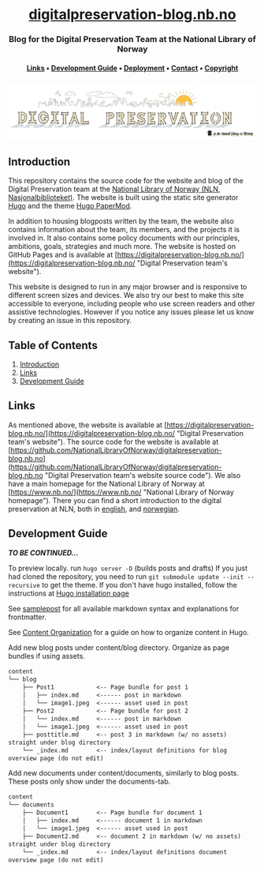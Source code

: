 
<div align="center">
  <h1>
    <a href="https://digitalpreservation-blog.nb.no/">digitalpreservation-blog.nb.no</a>
  </h1>
  <h3><b>Blog for the Digital Preservation Team at the National Library of Norway</b></h3>
  <h4>
      <a href="#links">Links</a>
      •
      <a href="#development-guide">Development Guide</a>
      •
      <a href="#deployment">Deployment</a>
      •
      <a href="#contact">Contact</a>
      •
      <a href="#copyright">Copyright</a>
  </h4>
  <h3>
    <a href="https://digitalpreservation-blog.nb.no/">
      <img src="assets/images/cover.webp" alt="Cover image for the Digital Presentation blog website">
    </a>
  </h3>
</div>

## Introduction

This repository contains the source code for the website and blog of the Digital Preservation team at the [National Library of Norway (NLN, Nasjonalbiblioteket)](https://www.nb.no/ "National Library of Norway homepage").
The website is built using the static site generator [Hugo](https://gohugo.io/ "Hugo's homepage") and the theme [Hugo PaperMod](https://adityatelange.github.io/hugo-PaperMod/ "Hugo PaperMod's homepage").

In addition to housing blogposts written by the team, the website also contains information about the team, its members, and the projects it is involved in.
It also contains some policy documents with our principles, ambitions, goals, strategies and much more.
The website is hosted on GitHub Pages and is available at [https://digitalpreservation-blog.nb.no/](https://digitalpreservation-blog.nb.no/ "Digital Preservation team's website").

This website is designed to run in any major browser and is responsive to different screen sizes and devices.
We also try our best to make this site accessible to everyone, including people who use screen readers and other assistive technologies.
However if you notice any issues please let us know by creating an issue in this repository.

## Table of Contents <!-- omit from toc -->
1. [Introduction](#introduction)
1. [Links](#links)
1. [Development Guide](#development-guide)

## Links

As mentioned above, the website is available at [https://digitalpreservation-blog.nb.no/](https://digitalpreservation-blog.nb.no/ "Digital Preservation team's website").
The source code for the website is available at [https://github.com/NationalLibraryOfNorway/digitalpreservation-blog.nb.no](https://github.com/NationalLibraryOfNorway/digitalpreservation-blog.nb.no "Digital Preservation team's website source code").
We also have a main homepage for the National Library of Norway at [https://www.nb.no/](https://www.nb.no/ "National Library of Norway homepage").
There you can find a short introduction to the digital preservation at NLN, both in [english](https://www.nb.no/en/digital-preservation/ "English article about digital preservation at NLN"), and [norwegian](https://www.nb.no/digital-bevaring/ "Norwegian article about digital preservation at NLN").

## Development Guide

***TO BE CONTINUED...***


To preview locally. run `hugo server -D` (builds posts and drafts)
If you just had cloned the repository, you need to run `git submodule update --init --recursive` to get the theme.
If you don't have hugo installed, follow the instructions at [Hugo installation page](https://gohugo.io/installation/ "Page with guides on installing Hugo on MAC, Windows, Linux, and BSD")

See [samplepost](./content/blog/samplepost.md) for all available markdown syntax and explanations for frontmatter.

See [Content Organization](https://gohugo.io/content-management/organization/ "Documentation on how to organize content in Hugo") for a guide on how to organize content in Hugo.

Add new blog posts under content/blog directory. Organize as page bundles if using assets.

```
content
└── blog
    ├── Post1            <-- Page bundle for post 1
    │   ├── index.md     <------ post in markdown
    │   └── image1.jpeg  <------ asset used in post
    ├── Post2            <-- Page bundle for post 2
    │   └── index.md     <------ post in markdown
    │   └── image1.jpeg  <------ asset used in post
    ├── posttitle.md     <-- post 3 in markdown (w/ no assets) straight under blog directory
    └── _index.md        <-- index/layout definitions for blog overview page (do not edit)
```

Add new documents under content/documents, similarly to blog posts. These posts only show under the documents-tab.

```
content
└── documents
    ├── Document1        <-- Page bundle for document 1
    │   ├── index.md     <------ document 1 in markdown
    │   └── image1.jpeg  <------ asset used in post
    ├── Document2.md     <-- document 2 in markdown (w/ no assets) straight under blog directory
    └── _index.md        <-- index/layout definitions document overview page (do not edit)
```

